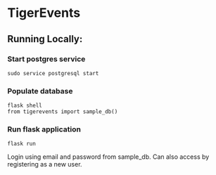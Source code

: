 # TigerEvents

## Running Locally:

### Start postgres service


```psql
sudo service postgresql start
```

### Populate database

```shell
flask shell
from tigerevents import sample_db()
```

### Run flask application

`flask run`

Login using email and password from sample_db. Can also access by registering as a new user.
